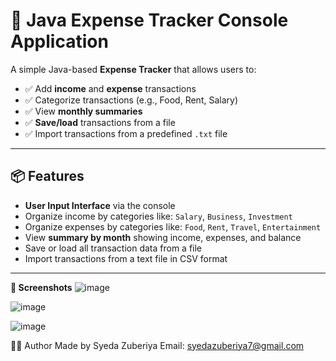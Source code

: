 # 💸 Java Expense Tracker Console Application

A simple Java-based **Expense Tracker** that allows users to:

- ✅ Add **income** and **expense** transactions
- ✅ Categorize transactions (e.g., Food, Rent, Salary)
- ✅ View **monthly summaries**
- ✅ **Save/load** transactions from a file
- ✅ Import transactions from a predefined `.txt` file

---

## 📦 Features

- **User Input Interface** via the console
- Organize income by categories like: `Salary`, `Business`, `Investment`
- Organize expenses by categories like: `Food`, `Rent`, `Travel`, `Entertainment`
- View **summary by month** showing income, expenses, and balance
- Save or load all transaction data from a file
- Import transactions from a text file in CSV format

---
**📸 Screenshots**
![image](https://github.com/user-attachments/assets/986594a5-1f1a-4ecc-9314-499f51c317b7)


![image](https://github.com/user-attachments/assets/8441332d-d17d-47ab-9bba-5511cb0dabcb)



![image](https://github.com/user-attachments/assets/44e566cd-f587-4516-9966-ba8561776b30)



👨‍💻 Author
Made by Syeda Zuberiya
Email: syedazuberiya7@gmail.com
